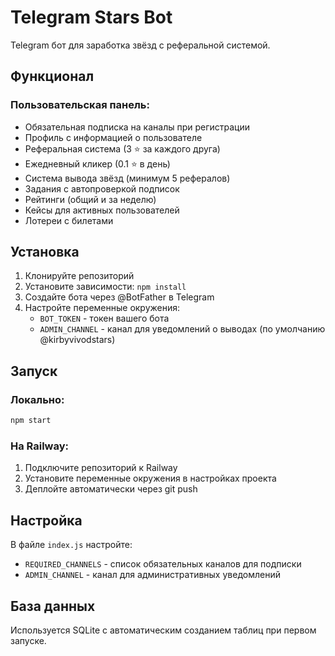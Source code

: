 # Telegram Stars Bot

Telegram бот для заработка звёзд с реферальной системой.

## Функционал

### Пользовательская панель:
- Обязательная подписка на каналы при регистрации
- Профиль с информацией о пользователе
- Реферальная система (3 ⭐️ за каждого друга)
- Ежедневный кликер (0.1 ⭐️ в день)
- Система вывода звёзд (минимум 5 рефералов)
- Задания с автопроверкой подписок
- Рейтинги (общий и за неделю)
- Кейсы для активных пользователей
- Лотереи с билетами

## Установка

1. Клонируйте репозиторий
2. Установите зависимости: `npm install`
3. Создайте бота через @BotFather в Telegram
4. Настройте переменные окружения:
   - `BOT_TOKEN` - токен вашего бота
   - `ADMIN_CHANNEL` - канал для уведомлений о выводах (по умолчанию @kirbyvivodstars)

## Запуск

### Локально:
```bash
npm start
```

### На Railway:
1. Подключите репозиторий к Railway
2. Установите переменные окружения в настройках проекта
3. Деплойте автоматически через git push

## Настройка

В файле `index.js` настройте:
- `REQUIRED_CHANNELS` - список обязательных каналов для подписки
- `ADMIN_CHANNEL` - канал для административных уведомлений

## База данных

Используется SQLite с автоматическим созданием таблиц при первом запуске.
